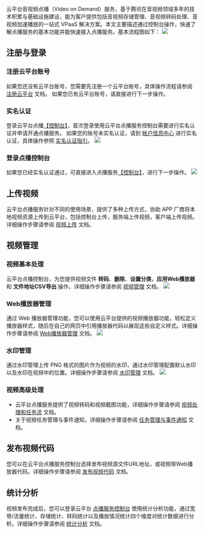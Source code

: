 云平台音视频点播（Video on Demand）服务，基于腾讯在音视频领域多年的技术积累与基础设施建设，能为客户提供包括音视频存储管理、音视频转码处理、音视频加速播放的一站式 VPaaS 解决方案。本文主要描述通过控制台操作，快速了解点播服务的基本功能并能快速接入点播服务。基本流程图如下：
![](http://imgcache.tcecqpoc.fsphere.cn/image/mc.qcloudimg.com/static/img/b5cf0823e47871f5e7529802f21835b1/image.png)

## 注册与登录

### 注册云平台账号
如果您还没有云平台账号，您需要先注册一个云平台账号，具体操作流程请参阅 [注册云平台](http://tcecqpoc.fsphere.cn/document/product/378/9603) 文档。
如果您已有云平台账号，请直接进行下一步操作。

### 实名认证
登录云平台点播[【控制台】](http://console.tce.fsphere.cn/video)，首次登录使用云平台点播服务控制台需要进行实名认证并申请开通点播服务。
如果您的账号未实名认证，请到 [帐户信息中心](http://console.tce.fsphere.cn/developer) 进行实名认证，具体操作参照 [实名认证指引](http://tcecqpoc.fsphere.cn/document/product/378/3629)。
![](http://imgcache.tcecqpoc.fsphere.cn/image/mc.qcloudimg.com/static/img/1bbc5f52f4701ddca1d6efad69ba76fe/image.png)

### 登录点播控制台
如果您已经实名认证通过，可直接进入点播服务[【控制台】](http://console.tce.fsphere.cn/video)，进行下一步操作。
![](http://imgcache.tcecqpoc.fsphere.cn/image/mc.qcloudimg.com/static/img/dba813de6119f0825762b2d9abed41e6/image.png)

## 上传视频
云平台点播服务针对不同的使用场景，提供了多种上传方式，协助 APP 厂商将本地视频资源上传到云平台，包括控制台上传，服务端上传视频，客户端上传视频。详细操作步骤请参阅 [视频上传](http://tcecqpoc.fsphere.cn/document/product/266/9760) 文档。

## 视频管理
### 视频基本处理
云平台点播控制台，为您提供视频文件 **转码**、**删除**、**设置分类**，**应用Web播放器** 和 **文件地址CSV导出** 操作。详细操作步骤请参阅 [视频管理](http://tcecqpoc.fsphere.cn/document/product/266/14054) 文档。
![](http://imgcache.tcecqpoc.fsphere.cn/image/mc.qcloudimg.com/static/img/4b0810609582d7894179ee2beacd8db3/image.png)

### Web播放器管理
通过 Web 播放器管理功能，您可以使用云平台提供的视频播放器功能，轻松定义播放器样式，随后在自己的网页中引用播放器代码以展现这些自定义样式。详细操作步骤请参阅 [Web播放器管理](http://tcecqpoc.fsphere.cn/document/product/266/14056) 文档。
![](http://imgcache.tcecqpoc.fsphere.cn/image/mc.qcloudimg.com/static/img/448bae289faf1bb60a01da0f305987d5/image.png)

### 水印管理
通过水印管理上传 PNG 格式的图片作为视频的水印，通过水印管理配置默认水印以及水印在视频中的位置。详细操作步骤请参阅 [水印管理](http://tcecqpoc.fsphere.cn/document/product/266/14059) 文档。
![](http://imgcache.tcecqpoc.fsphere.cn/image/mc.qcloudimg.com/static/img/73c149db2183303f70cfdd48c472bfcf/image.png)

### 视频高级处理
- 云平台点播服务提供了视频转码和视频截图功能，详细操作步骤请参阅 [视频处理和任务流](http://tcecqpoc.fsphere.cn/document/product/266/11732) 文档。
- 关于视频任务管理与事件通知，详细操作步骤请参阅 [任务管理与事件通知](http://tcecqpoc.fsphere.cn/document/product/266/7829) 文档。

## 发布视频代码
您可以在云平台点播服务控制台选择发布视频源文件URL地址，或视频带Web播放器代码。详细操作步骤请参阅 [发布视频代码](http://tcecqpoc.fsphere.cn/document/product/266/14057) 文档。
 
## 统计分析
视频发布完成后，您可以登录云平台 [点播服务控制台](http://console.tce.fsphere.cn/video) 使用统计分析功能，通过宽带/流量统计、存储统计、转码统计以及播放情况统计四个维度对统计数据进行分析。详细操作步骤请参阅 [统计分析](http://tcecqpoc.fsphere.cn/document/product/266/14060) 文档。
